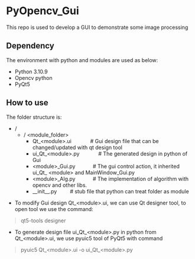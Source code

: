 # PyOpencv_Gui
This repo is used to develop a GUI to demonstrate some image processing

## Dependency
The environment with python and modules are used as below:
- Python 3.10.9
- Opencv python
- PyQt5

## How to use
The folder structure is: <br/>

- /
    - / \<module_folder\>
        -   Qt_\<module\>.ui $~~~~~~~~~~~$ # Gui design file that can be changed/updated with qt design tool
        -   ui_Qt_\<module\>.py $~~~~~~~~~~~$ # The generated design in python of Gui
        -   \<module\>\_Gui.py $~~~~~~~~~~$ # The gui control action, it inherited ui_Qt_ \<module\> and MainWindow_Gui.py
        -   \<module\>_Alg.py $~~~~~~~~~~$ # The implementation of algorithm with opencv and other libs.
        -   \_\_init\_\_.py  $~~~~~~~$ # stub file that python can treat folder as module


* To modify Gui design Qt_\<module\>.ui, we can use Qt designer tool, to open tool we use the command:
> qt5-tools designer

* To generate design file ui_Qt_\<module\>.py in python from Qt_\<module\>.ui, we use pyuic5 tool of PyQt5 with command
> pyuic5 Qt_\<module\>.ui -o ui_Qt_\<module\>.py
